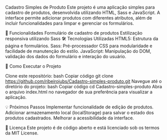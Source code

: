 Cadastro Simples de Produto
Este projeto é uma aplicação simples para cadastro de produtos, desenvolvida utilizando HTML, Sass e JavaScript. A interface permite adicionar produtos com diferentes atributos, além de incluir funcionalidades para limpar e gerenciar os formulários.

🚀 Funcionalidades
Formulário de cadastro de produtos
Estilização responsiva utilizando Sass
🛠️ Tecnologias Utilizadas
HTML5: Estrutura da página e formulários.
Sass: Pré-processador CSS para modularidade e facilidade de manutenção do estilo.
JavaScript: Manipulação do DOM, validação dos dados do formulário e interação do usuário.


🔧 Como Executar o Projeto

Clone este repositório:
bash
Copiar código
git clone https://github.com/ribeirojubs/Cadastro-simples-produto.git
Navegue até o diretório do projeto:
bash
Copiar código
cd Cadastro-simples-produto
Abra o arquivo index.html no navegador de sua preferência para visualizar a aplicação.


💡 Próximos Passos
Implementar funcionalidade de edição de produtos.
Adicionar armazenamento local (localStorage) para salvar o estado dos produtos cadastrados.
Melhorar a acessibilidade da interface.

📄 Licença
Este projeto é de código aberto e está licenciado sob os termos da MIT License.
